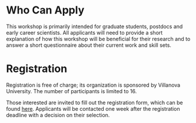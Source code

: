 # Who Can Apply
This workshop is primarily intended for graduate students, postdocs and early career scientists. All applicants will need to provide a short explanation of how this workshop will be beneficial for their research and to answer a short questionnaire about their current work and skill sets.

# Registration
Registration is free of charge; its organization is sponsored by Villanova University. The number of participants is limited to 16.

Those interested are invited to fill out the registration form, which can be found [here](https://docs.google.com/forms/d/e/1FAIpQLSfWKv6d69TFnBGM0PUbNPpRDpbgTjMs4DuBkUmEm4OdrcxOHg/viewform?usp=sf_link). Applicants will be contacted one week after the registration deadline with a decision on their selection.
